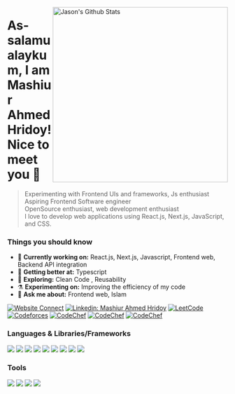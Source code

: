 [<img align="right" width="400" src="https://github-readme-stats.vercel.app/api?username=HridoyMA&&show_icons=true&theme=algolia&count_private=true" alt="Jason's Github Stats"/>](https://github.com/HridoyMA)

<!--### Hi there 👋-->
# As-salamu alaykum, I am Mashiur Ahmed Hridoy! Nice to meet you 👋
<!--
**HridoyMA/HridoyMA** is a ✨ _special_ ✨ repository because its `README.md` (this file) appears on your GitHub profile.

Here are some ideas to get you started:

- 🔭 I’m currently working on ...
- 🌱 I’m currently learning ...
- 👯 I’m looking to collaborate on ...
- 🤔 I’m looking for help with ...
- 💬 Ask me about ...
- 📫 How to reach me: ...
- 😄 Pronouns: ...
- ⚡ Fun fact: ...
-->
> Experimenting with Frontend UIs and frameworks, Js enthusiast <br/>
> Aspiring Frontend Software engineer <br/>
> OpenSource enthusiast, web development enthusiast <br/>
I love to develop web applications using React.js, Next.js, JavaScript, and CSS.

### Things you should know

- 🔭 <b>Currently working on:</b> React.js, Next.js, Javascript, Frontend web, Backend API integration 
- 🌱 <b>Getting better at:</b> Typescript
- 🤔 <b>Exploring:</b>  Clean Code , Reusability
- ⚗️ <b>Experimenting on:</b> Improving the efficiency of my code
- 💬 <b>Ask me about:</b> Frontend web, Islam

[![Website Connect](https://img.shields.io/badge/Portfolio-8A2BE2)](https://portfolio-next-8hzs.vercel.app)
[![Linkedin: Mashiur Ahmed Hridoy](https://img.shields.io/badge/-Hridoy-blue?style=flat&logo=Linkedin&logoColor=white&link=https://www.linkedin.com/in/tajnur/)](https://www.linkedin.com/in/mashiur-ahmed-hridoy/)
[![LeetCode](https://img.shields.io/badge/LeetCode-informational?style=flat&logo=leetcode&logoColor=white)](https://leetcode.com/ma_hridoy/)
[![Codeforces](https://img.shields.io/badge/Codeforces-informational?style=flat&logo=Codeforces&logoColor=white)](https://codeforces.com/profile/Hredoy)
[![CodeChef](https://img.shields.io/badge/Vjudge-informational?style=flat)](https://vjudge.net/user/Hridoy14)
[![CodeChef](https://img.shields.io/badge/Atcoder-informational?style=flat)](https://atcoder.jp/users/Hredoy)
[![CodeChef](https://img.shields.io/badge/CSES-informational?style=flat)](https://cses.fi/user/123947)
<!-- ![GitHub followers](https://img.shields.io/github/followers/HridoyMA?label=Follow&style=social) -->

### Languages & Libraries/Frameworks
<p>
  <img src="https://img.shields.io/badge/c%2B%2B-sky?style=flat-square&logo=C%2B%2B&logoColor=White"/>
  <img src="https://img.shields.io/badge/-Next.JS-0A1A2F?style=flat&logo=next.js"/>
  <img src="https://img.shields.io/badge/TypeScript-3178C6?style=flat-square&logo=TypeScript&logoColor=white"/>
  <img src="https://img.shields.io/badge/JavaScript-e6e600?style=flat-square&logo=JavaScript&logoColor=black"/>
  <img src="https://img.shields.io/badge/Tailwindcss-%2338B2AC.svg?style=flat-square&logo=tailwind-css&logoColor=white"/>
  <img src="https://img.shields.io/badge/React-61DAFB?style=flat-square&logo=React&logoColor=black"/>
  <img src="https://img.shields.io/badge/React_Router-CA4245?style=flat-square&logo=react-router&logoColor=white"/>
  <img src="https://img.shields.io/badge/React%20Hook%20Form-%23EC5990.svg?style=flat-square&logo=reacthookform&logoColor=white"/>
  <img src="https://img.shields.io/badge/Python-005580?style=flat-square&logo=Python&logoColor=white"/>
</p>

### Tools
<p>
  <img src="https://img.shields.io/badge/Github-%23121011.svg?style=flat-square&logo=github&logoColor=white"/>
  <img src="https://img.shields.io/badge/Git-F05032?style=flat-square&logo=Git&logoColor=white"/>
  <img src="https://img.shields.io/badge/Visual%20Studio%20Code-0078d7.svg?style=flat-square&logo=visual-studio-code&logoColor=white"/>
  <img src="https://img.shields.io/badge/Vercel-%23000000.svg?style=flat-square&logo=vercel&logoColor=white"/>
</p>
